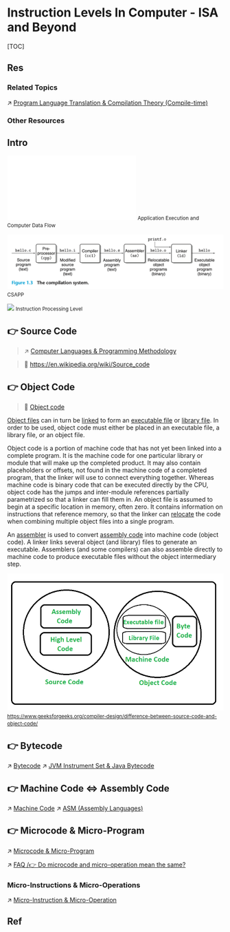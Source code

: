# Instruction Levels In Computer - ISA and Beyond

[TOC]



## Res
### Related Topics
↗ [Program Language Translation & Compilation Theory (Compile-time)](../../../../../🛣️%20Program%20Compilation%20&%20Execution/🚮%20Program%20Language%20Translation%20&%20Compilation%20Theory%20(Compile-time)/Program%20Language%20Translation%20&%20Compilation%20Theory%20(Compile-time).md)


### Other Resources



## Intro
![application_execution_and_computer_data_flow.excalidraw | 800](../../../../../../../Assets/Illustrations/Computer%20System/application_execution_and_computer_data_flow.excalidraw.md)
<small>Application Execution and Computer Data Flow</small>

![](../../../../../../../Assets/Pics/Screenshot%202023-10-13%20at%2012.54.00PM.png)
<small>CSAPP</small>

![](../../../../../../../../Assets/Pics/Screenshot%202023-03-21%20at%209.12.25%20PM.png)
<small>Instruction Processing Level</small>



## 👉 Source Code
> ↗ [Computer Languages & Programming Methodology](../../../../../👩‍💻%20Computer%20Languages%20&%20Programming%20Methodology/Computer%20Languages%20&%20Programming%20Methodology.md)

> 🔗 https://en.wikipedia.org/wiki/Source_code



## 👉 Object Code
> 🔗 [Object code](https://en.wikipedia.org/wiki/Object_code "Object code")

[Object files](https://en.wikipedia.org/wiki/Object_file "Object file") can in turn be [linked](https://en.wikipedia.org/wiki/Linker_\(computing\) "Linker (computing)") to form an [executable file](https://en.wikipedia.org/wiki/Executable_file "Executable file") or [library file](https://en.wikipedia.org/wiki/Library_\(computing\) "Library (computing)"). In order to be used, object code must either be placed in an executable file, a library file, or an object file.

Object code is a portion of machine code that has not yet been linked into a complete program. It is the machine code for one particular library or module that will make up the completed product. It may also contain placeholders or offsets, not found in the machine code of a completed program, that the linker will use to connect everything together. Whereas machine code is binary code that can be executed directly by the CPU, object code has the jumps and inter-module references partially parametrized so that a linker can fill them in. An object file is assumed to begin at a specific location in memory, often zero. It contains information on instructions that reference memory, so that the linker can [relocate](https://en.wikipedia.org/wiki/Relocation_\(computing\) "Relocation (computing)") the code when combining multiple object files into a single program.

An [assembler](https://en.wikipedia.org/wiki/Assembler_\(computing\) "Assembler (computing)") is used to convert [assembly code](https://en.wikipedia.org/wiki/Assembly_code "Assembly code") into machine code (object code). A linker links several object (and library) files to generate an executable. Assemblers (and some compilers) can also assemble directly to machine code to produce executable files without the object intermediary step.

![](../../../../../../../Assets/Pics/Pasted%20image%2020250909225722.png)
<small><a>https://www.geeksforgeeks.org/compiler-design/difference-between-source-code-and-object-code/</a></small>



## 👉 Bytecode
↗ [Bytecode](Bytecode.md)
↗ [JVM Instrument Set & Java Bytecode](../../RISC%20(Reduced%20Instruction%20Set%20Computer)/JVM%20Instrument%20Set%20&%20Java%20Bytecode/JVM%20Instrument%20Set%20&%20Java%20Bytecode.md)



## 👉 Machine Code <=> Assembly Code 
↗ [Machine Code](Machine%20Code.md)
↗ [ASM (Assembly Languages)](../../../../../👩‍💻%20Computer%20Languages%20&%20Programming%20Methodology/ASM%20(Assembly%20Languages)/ASM%20(Assembly%20Languages).md)



## 👉 Microcode & Micro-Program
↗ [Microcode & Micro-Program](Microcode%20&%20Micro-Program.md)

↗ [FAQ /👉 Do microcode and micro-operation mean the same?](../../../../Firmware%20and%20Computer%20(OS)%20Booting/FAQ.md#👉%20Do%20microcode%20and%20micro-operation%20mean%20the%20same?)


### Micro-Instructions & Micro-Operations
↗ [Micro-Instruction & Micro-Operation](Micro-Instruction%20&%20Micro-Operation.md)



## Ref
[Difference Between Source Code and Object Code]: https://www.geeksforgeeks.org/compiler-design/difference-between-source-code-and-object-code/

